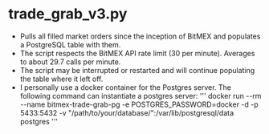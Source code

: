 # trade_grab_v3.py
  - Pulls all filled market orders since the inception of BitMEX and populates a PostgreSQL table with them. 
  - The script respects the BitMEX API rate limit (30 per minute). Averages to about 29.7 calls per minute. 
  - The script may be interrupted or restarted and will continue populating the table where it left off. 
  - I personally use a docker container for the Postgres server. The following command can instantiate a postgres server: 
  '''
  docker run --rm --name bitmex-trade-grab-pg -e POSTGRES_PASSWORD=docker -d -p 5433:5432 -v "/path/to/your/database/":/var/lib/postgresql/data postgres
  '''

